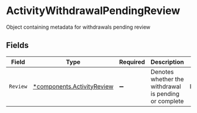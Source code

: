 # ActivityWithdrawalPendingReview

Object containing metadata for withdrawals pending review


## Fields

| Field                                                                   | Type                                                                    | Required                                                                | Description                                                             | Example                                                                 |
| ----------------------------------------------------------------------- | ----------------------------------------------------------------------- | ----------------------------------------------------------------------- | ----------------------------------------------------------------------- | ----------------------------------------------------------------------- |
| `Review`                                                                | [*components.ActivityReview](../../models/components/activityreview.md) | :heavy_minus_sign:                                                      | Denotes whether the withdrawal is pending or complete                   | REVIEW_STATE_PENDING                                                    |